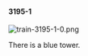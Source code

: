 #### 3195-1
![train-3195-1-0.png](https://github.com/lil-lab/nlvr/raw/master/nlvr/train/images/2/train-3195-1-0.png "train-3195-1-0.png")

There is a blue tower.